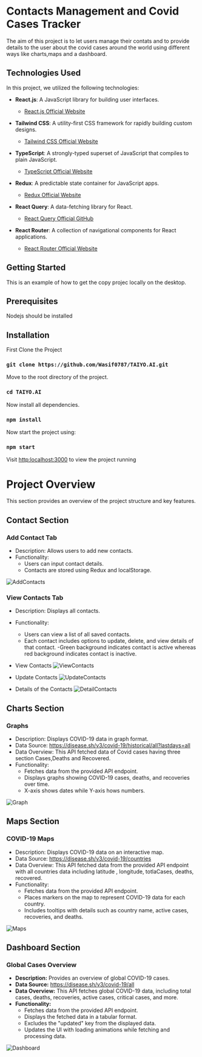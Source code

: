 # Contacts Management and Covid Cases Tracker

The aim of this project is to let users manage their contats and to provide details to the user about the covid cases around the world using different ways like charts,maps and a dashboard.

## Technologies Used

In this project, we utilized the following technologies:

- **React.js**: A JavaScript library for building user interfaces.

  - [React.js Official Website](https://reactjs.org/)

- **Tailwind CSS**: A utility-first CSS framework for rapidly building custom designs.

  - [Tailwind CSS Official Website](https://tailwindcss.com/)

- **TypeScript**: A strongly-typed superset of JavaScript that compiles to plain JavaScript.

  - [TypeScript Official Website](https://www.typescriptlang.org/)

- **Redux**: A predictable state container for JavaScript apps.

  - [Redux Official Website](https://redux.js.org/)

- **React Query**: A data-fetching library for React.

  - [React Query Official GitHub](https://github.com/tannerlinsley/react-query)

- **React Router**: A collection of navigational components for React applications.
  - [React Router Official Website](https://reactrouter.com/)

## Getting Started

This is an example of how to get the copy projec locally on the desktop.

## Prerequisites

Nodejs should be installed

## Installation

First Clone the Project

### `git clone https://github.com/Wasif0787/TAIYO.AI.git`

Move to the root directory of the project.

### `cd TAIYO.AI`

Now install all dependencies.

### `npm install`

Now start the project using:

### `npm start`

Visit [http:localhost:3000](http://localhost:3000) to view the project running

# Project Overview

This section provides an overview of the project structure and key features.

## Contact Section

### Add Contact Tab

- Description: Allows users to add new contacts.
- Functionality:
  - Users can input contact details.
  - Contacts are stored using Redux and localStorage.

![AddContacts](./snapshots/addContact.png)

### View Contacts Tab

- Description: Displays all contacts.
- Functionality:

  - Users can view a list of all saved contacts.
  - Each contact includes options to update, delete, and view details of that contact.
    -Green background indicates contact is active whereas red background indicates contact is inactive.

- View Contacts
  ![ViewContacts](./snapshots/addContact.png)

- Update Contacts
  ![UpdateContacts](./snapshots/UpdateContact.png)

- Details of the Contacts
  ![DetailContacts](./snapshots/DetailContact.png)

## Charts Section

### Graphs

- Description: Displays COVID-19 data in graph format.
- Data Source: https://disease.sh/v3/covid-19/historical/all?lastdays=all
- Data Overview: This API fetched data of Covid cases having three section Cases,Deaths and Recovered.
- Functionality:
  - Fetches data from the provided API endpoint.
  - Displays graphs showing COVID-19 cases, deaths, and recoveries over time.
  - X-axis shows dates while Y-axis hows numbers.

![Graph](./snapshots/graph.png)

## Maps Section

### COVID-19 Maps

- Description: Displays COVID-19 data on an interactive map.
- Data Source: https://disease.sh/v3/covid-19/countries
- Data Overview: This API fetched data from the provided API endpoint with all countries data including latitude , longitude, totlaCases, deaths, recovered.
- Functionality:
  - Fetches data from the provided API endpoint.
  - Places markers on the map to represent COVID-19 data for each country.
  - Includes tooltips with details such as country name, active cases, recoveries, and deaths.

![Maps](./snapshots/maps.png)

## Dashboard Section

### Global Cases Overview

- **Description:** Provides an overview of global COVID-19 cases.
- **Data Source:** https://disease.sh/v3/covid-19/all
- **Data Overview:** This API fetches global COVID-19 data, including total cases, deaths, recoveries, active cases, critical cases, and more.
- **Functionality:**
  - Fetches data from the provided API endpoint.
  - Displays the fetched data in a tabular format.
  - Excludes the "updated" key from the displayed data.
  - Updates the UI with loading animations while fetching and processing data.

![Dashboard](./snapshots//dashboard.png)
